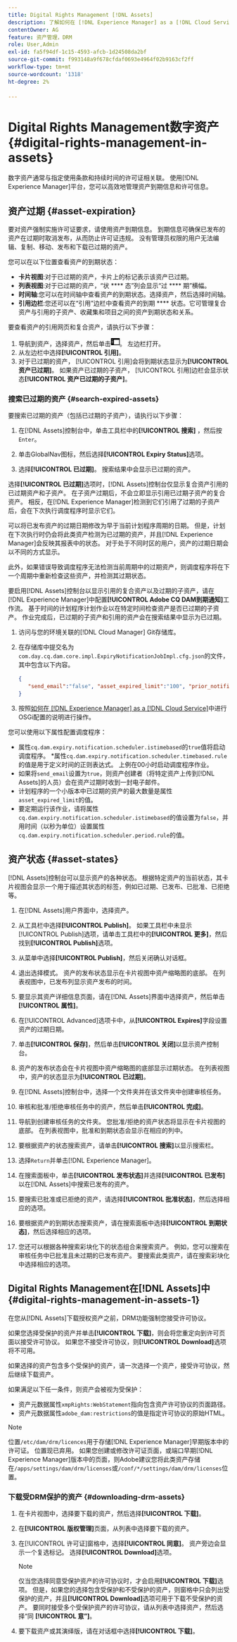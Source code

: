 ```yaml
---
title: Digital Rights Management [!DNL Assets]
description: 了解如何在 [!DNL Experience Manager] as a [!DNL Cloud Service]中管理已许可资产的资产到期状态和信息。
contentOwner: AG
feature: 资产管理，DRM
role: User,Admin
exl-id: fa5f94df-1c15-4593-afcb-1d24508da2bf
source-git-commit: f993148a9f678cfdaf0693e4964f02b9163cf2ff
workflow-type: tm+mt
source-wordcount: '1318'
ht-degree: 2%

---
```


# Digital Rights Management数字资产 {#digital-rights-management-in-assets}

数字资产通常与指定使用条款和持续时间的许可证相关联。 使用[!DNL Experience Manager]平台，您可以高效地管理资产到期信息和许可信息。

## 资产过期 {#asset-expiration}

要对资产强制实施许可证要求，请使用资产到期信息。 到期信息可确保已发布的资产在过期时取消发布，从而防止许可证违规。 没有管理员权限的用户无法编辑、复制、移动、发布和下载已过期的资产。

您可以在以下位置查看资产的到期状态：

* **卡片视图**:对于已过期的资产，卡片上的标记表示该资产已过期。
* **列表视图**:对于已过期的资产，“状 **** 态”列会显示“过 **** 期”横幅。
* **时间轴**:您可以在时间轴中查看资产的到期状态。选择资产，然后选择时间轴。
* **引用边栏**:您还可以在“引用”边栏中查看资产的到期 **** 状态。它可管理复合资产与引用的子资产、收藏集和项目之间的资产到期状态和关系。

要查看资产的引用网页和复合资产，请执行以下步骤：

1. 导航到资产，选择资产，然后单击![左边栏内容引用图标](assets/do-not-localize/content-rail-icon.png)。 左边栏打开。
1. 从左边栏中选择&#x200B;**[!UICONTROL 引用]**。
1. 对于已过期的资产， [!UICONTROL 引用]会将到期状态显示为&#x200B;**[!UICONTROL 资产已过期]**。 如果资产已过期的子资产， [!UICONTROL 引用]边栏会显示状态&#x200B;**[!UICONTROL 资产已过期的子资产]**。

### 搜索已过期的资产 {#search-expired-assets}

要搜索已过期的资产（包括已过期的子资产），请执行以下步骤：

1. 在[!DNL Assets]控制台中，单击工具栏中的&#x200B;**[!UICONTROL 搜索]** ，然后按`Enter`。

1. 单击GlobalNav图标，然后选择&#x200B;**[!UICONTROL Expiry Status]**&#x200B;选项。

1. 选择&#x200B;**[!UICONTROL 已过期]**。 搜索结果中会显示已过期的资产。

选择&#x200B;**[!UICONTROL 已过期]**&#x200B;选项时，[!DNL Assets]控制台仅显示复合资产引用的已过期资产和子资产。 在子资产过期后，不会立即显示引用已过期子资产的复合资产。 相反，在[!DNL Experience Manager]检测到它们引用了过期的子资产后，会在下次执行调度程序时显示它们。

可以将已发布资产的过期日期修改为早于当前计划程序周期的日期。 但是，计划在下次执行时仍会将此类资产检测为已过期的资产，并且[!DNL Experience Manager]会反映其报表中的状态。 对于处于不同时区的用户，资产的过期日期会以不同的方式显示。

此外，如果错误导致调度程序无法检测当前周期中的过期资产，则调度程序将在下一个周期中重新检查这些资产，并检测其过期状态。

要启用[!DNL Assets]控制台以显示引用的复合资产以及过期的子资产，请在[!DNL Experience Manager]中配置&#x200B;**[!UICONTROL Adobe CQ DAM到期通知]**&#x200B;工作流。 基于时间的计划程序计划作业以在特定时间检查资产是否已过期的子资产。 作业完成后，已过期的子资产和引用的资产会在搜索结果中显示为已过期。

1. 访问与您的环境关联的[!DNL Cloud Manager] Git存储库。
1. 在存储库中提交名为`com.day.cq.dam.core.impl.ExpiryNotificationJobImpl.cfg.json`的文件，其中包含以下内容。

   ```json
   {
      "send_email":"false", "asset_expired_limit":"100", "prior_notification_seconds":"86400", "cq.dam.expiry.notification.url.protocol":"http", "cq.dam.expiry.notification.scheduler.istimebased":"true", "cq.dam.expiry.notification.scheduler.period.rule":"10", "cq.dam.expiry.notification.scheduler.timebased.rule":"0 0 0 * * ?"
   }
   ```

1. 按照[如何在 [!DNL Experience Manager] as a [!DNL Cloud Service]](/help/implementing/deploying/configuring-osgi.md)中进行OSGi配置的说明进行操作。

您可以使用以下属性配置调度程序：

* 属性`cq.dam.expiry.notification.scheduler.istimebased`的`true`值将启动调度程序。 *属性`cq.dam.expiry.notification.scheduler.timebased.rule`的值是用于定义时间的正则表达式。 上例在00小时启动调度程序作业。
* 如果将`send_email`设置为`true`，则资产创建者（将特定资产上传到[!DNL Assets]的人员）会在资产过期时收到一封电子邮件。
* 计划程序的一个小版本中已过期的资产的最大数量是属性`asset_expired_limit`的值。
* 要定期运行该作业，请将属性`cq.dam.expiry.notification.scheduler.istimebased`的值设置为`false`，并用时间（以秒为单位）设置属性`cq.dam.expiry.notification.scheduler.period.rule`的值。

<!-- TBD: Web Console not available in CS.

1. Open [!DNL Experience Manager] Configuration Manager.
1. Choose **[!UICONTROL Adobe CQ DAM Expiry Notification]**. By default, **[!UICONTROL Time-based Scheduler]** is selected, which 

1.  For example, the example expression '0 0 0 &ast; &ast; ?' triggers the job at 0000 hrs.

1. Select **[!UICONTROL send email]** to receive emails when an asset expires.

1. In the **[!UICONTROL Prior notification in seconds]** field, specify the time in seconds before the asset expiry when you want to receive a notification. If you are an administrator or the asset creator, you receive a message before the expiration of the asset. After the asset expiry, you receive another notification that confirms the expiration. In addition, the expired asset is deactivated.

1. Select **[!UICONTROL Save]**.
-->

## 资产状态 {#asset-states}

[!DNL Assets]控制台可以显示资产的各种状态。 根据特定资产的当前状态，其卡片视图会显示一个用于描述其状态的标签，例如已过期、已发布、已批准、已拒绝等。

1. 在[!DNL Assets]用户界面中，选择资产。

1. 从工具栏中选择&#x200B;**[!UICONTROL Publish]**。 如果工具栏中未显示[!UICONTROL Publish]选项，请单击工具栏中的&#x200B;**[!UICONTROL 更多]**，然后找到&#x200B;**[!UICONTROL Publish]**&#x200B;选项。

1. 从菜单中选择&#x200B;**[!UICONTROL Publish]**，然后关闭确认对话框。

1. 退出选择模式。 资产的发布状态显示在卡片视图中资产缩略图的底部。 在列表视图中，已发布列显示资产发布的时间。

1. 要显示其资产详细信息页面，请在[!DNL Assets]界面中选择资产，然后单击&#x200B;**[!UICONTROL 属性]**。

1. 在[!UICONTROL Advanced]选项卡中，从&#x200B;**[!UICONTROL Expires]**&#x200B;字段设置资产的过期日期。

1. 单击&#x200B;**[!UICONTROL 保存]**，然后单击&#x200B;**[!UICONTROL 关闭]**&#x200B;以显示资产控制台。

1. 资产的发布状态会在卡片视图中资产缩略图的底部显示过期状态。 在列表视图中，资产的状态显示为&#x200B;**[!UICONTROL 已过期]**。

1. 在[!DNL Assets]控制台中，选择一个文件夹并在该文件夹中创建审核任务。

1. 审核和批准/拒绝审核任务中的资产，然后单击&#x200B;**[!UICONTROL 完成]**。

1. 导航到创建审核任务的文件夹。 您批准/拒绝的资产状态将显示在卡片视图的底部。 在列表视图中，批准和到期状态会显示在相应的列中。

1. 要根据资产的状态搜索资产，请单击&#x200B;**[!UICONTROL 搜索]**&#x200B;以显示搜索栏。

1. 选择`Return`并单击[!DNL Experience Manager]。

1. 在搜索面板中，单击&#x200B;**[!UICONTROL 发布状态]**&#x200B;并选择&#x200B;**[!UICONTROL 已发布]**&#x200B;以在[!DNL Assets]中搜索已发布的资产。

1. 要搜索已批准或已拒绝的资产，请选择&#x200B;**[!UICONTROL 批准状态]**，然后选择相应的选项。

1. 要根据资产的到期状态搜索资产，请在搜索面板中选择&#x200B;**[!UICONTROL 到期状态]**，然后选择相应的选项。

1. 您还可以根据各种搜索彩块化下的状态组合来搜索资产。 例如，您可以搜索在审核任务中已批准且未过期的已发布资产。 要搜索此类资产，请在搜索彩块化中选择相应的选项。

## Digital Rights Management在[!DNL Assets]中 {#digital-rights-management-in-assets-1}

在您从[!DNL Assets]下载授权资产之前，DRM功能强制您接受许可协议。

如果您选择受保护的资产并单击&#x200B;**[!UICONTROL 下载]**，则会将您重定向到许可页面以接受许可协议。 如果您不接受许可协议，则&#x200B;**[!UICONTROL Download]**&#x200B;选项将不可用。

如果选择的资产包含多个受保护的资产，请一次选择一个资产，接受许可协议，然后继续下载资产。

如果满足以下任一条件，则资产会被视为受保护：

* 资产元数据属性`xmpRights:WebStatement`指向包含资产许可协议的页面路径。
* 资产元数据属性`adobe_dam:restrictions`的值是指定许可协议的原始HTML。

>[!NOTE]
>
>位置`/etc/dam/drm/licences`用于存储[!DNL Experience Manager]早期版本中的许可证。 位置现已弃用。 如果您创建或修改许可证页面，或端口早期[!DNL Experience Manager]版本中的页面，则Adobe建议您将此类资产存储在`/apps/settings/dam/drm/licenses`或`/conf/*/settings/dam/drm/licenses`位置。

### 下载受DRM保护的资产 {#downloading-drm-assets}

1. 在卡片视图中，选择要下载的资产，然后选择&#x200B;**[!UICONTROL 下载]**。
1. 在&#x200B;**[!UICONTROL 版权管理]**&#x200B;页面，从列表中选择要下载的资产。
1. 在[!UICONTROL 许可证]窗格中，选择&#x200B;**[!UICONTROL 同意]**。 资产旁边会显示一个复选标记。 选择&#x200B;**[!UICONTROL Download]**&#x200B;选项。

   >[!NOTE]
   >
   >仅当您选择同意受保护资产的许可协议时，才会启用&#x200B;**[!UICONTROL 下载]**&#x200B;选项。 但是，如果您的选择包含受保护和不受保护的资产，则窗格中只会列出受保护的资产，并且&#x200B;**[!UICONTROL Download]**&#x200B;选项可用于下载不受保护的资产。 要同时接受多个受保护资产的许可协议，请从列表中选择资产，然后选择“同 **[!UICONTROL 意”]**。

1. 要下载资产或其演绎版，请在对话框中选择&#x200B;**[!UICONTROL 下载]**。
